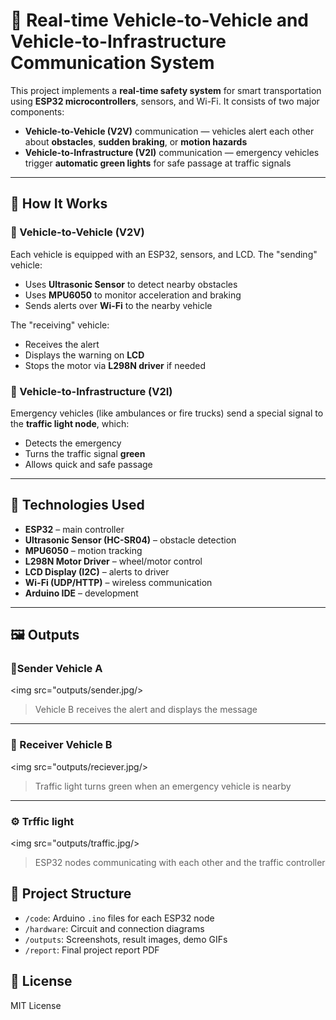 
# 🚗 Real-time Vehicle-to-Vehicle and Vehicle-to-Infrastructure Communication System

This project implements a **real-time safety system** for smart transportation using **ESP32 microcontrollers**, sensors, and Wi-Fi. It consists of two major components:

- **Vehicle-to-Vehicle (V2V)** communication — vehicles alert each other about **obstacles**, **sudden braking**, or **motion hazards**
- **Vehicle-to-Infrastructure (V2I)** communication — emergency vehicles trigger **automatic green lights** for safe passage at traffic signals

---

## 🔧 How It Works

### 🔹 Vehicle-to-Vehicle (V2V)

Each vehicle is equipped with an ESP32, sensors, and LCD. The "sending" vehicle:
- Uses **Ultrasonic Sensor** to detect nearby obstacles
- Uses **MPU6050** to monitor acceleration and braking
- Sends alerts over **Wi-Fi** to the nearby vehicle

The "receiving" vehicle:
- Receives the alert
- Displays the warning on **LCD**
- Stops the motor via **L298N driver** if needed

### 🔹 Vehicle-to-Infrastructure (V2I)

Emergency vehicles (like ambulances or fire trucks) send a special signal to the **traffic light node**, which:
- Detects the emergency
- Turns the traffic signal **green**
- Allows quick and safe passage

---

## 🧰 Technologies Used

- **ESP32** – main controller
- **Ultrasonic Sensor (HC-SR04)** – obstacle detection
- **MPU6050** – motion tracking
- **L298N Motor Driver** – wheel/motor control
- **LCD Display (I2C)** – alerts to driver
- **Wi-Fi (UDP/HTTP)** – wireless communication
- **Arduino IDE** – development

---

## 🖼️ Outputs

### 🛑Sender Vehicle A
<img src="outputs/sender.jpg/>

> Vehicle B receives the alert and displays the message

---

### 🚨 Receiver Vehicle B
<img src="outputs/reciever.jpg/>

> Traffic light turns green when an emergency vehicle is nearby

---

### ⚙️ Trffic light
<img src="outputs/traffic.jpg/>

> ESP32 nodes communicating with each other and the traffic controller


## 📁 Project Structure

- `/code`: Arduino `.ino` files for each ESP32 node
- `/hardware`: Circuit and connection diagrams
- `/outputs`: Screenshots, result images, demo GIFs
- `/report`: Final project report PDF


## 📄 License
MIT License
